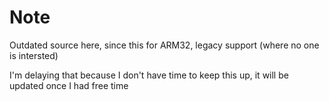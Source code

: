 # Note
Outdated source here, since this for ARM32, legacy support (where no one is intersted)

I'm delaying that because I don't have time to keep this up, it will be updated once I had free time
